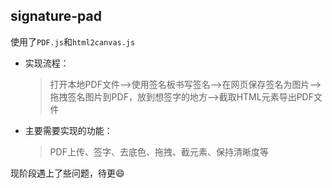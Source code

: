 ## signature-pad
使用了`PDF.js`和`html2canvas.js`

+ 实现流程：  
  > 打开本地PDF文件——\>使用签名板书写签名——\>在网页保存签名为图片——\>拖拽签名图片到PDF，放到想签字的地方——\>截取HTML元素导出PDF文件  
+ 主要需要实现的功能：  
  > PDF上传、签字、去底色、拖拽、截元素、保持清晰度等
  
现阶段遇上了些问题，待更:smile: